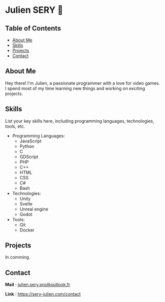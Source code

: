 # Julien SERY :turtle:

## Table of Contents

- [About Me](#about-me)
- [Skills](#skills)
- [Projects](#projects)
- [Contact](#contact)

## About Me

Hey there! I'm Julien, a passionate programmer with a love for video games. I spend most of my time learning new things and working on exciting projects.

## Skills

List your key skills here, including programming languages, technologies, tools, etc.

- Programming Languages:
  - JavaScript
  - Python
  - C
  - GDScript
  - PHP
  - C++
  - HTML
  - CSS
  - C#
  - Bash
- Technologies:
  - Unity
  - Svelte
  - Unreal engine
  - Godot
- Tools:
  - Git
  - Docker

## Projects

In comming.

## Contact

**Mail** : julien.sery.pro@outlook.fr

**Link** : https://sery-julien.com/contact

